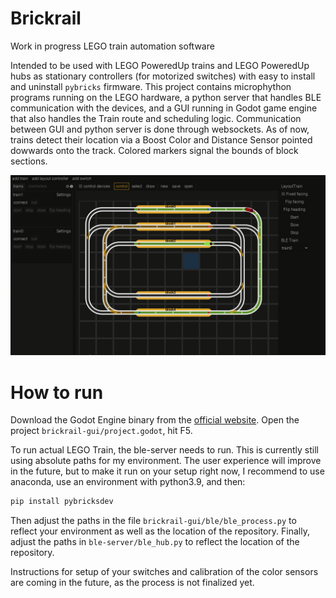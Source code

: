# Brickrail
Work in progress LEGO train automation software

Intended to be used with LEGO PoweredUp trains and LEGO PoweredUp hubs as stationary controllers (for motorized switches) with easy to install and uninstall `pybricks` firmware.
This project contains microphython programs running on the LEGO hardware, a python server that handles BLE communication with the devices, and a GUI running in Godot game engine that also handles the Train route and scheduling logic.
Communication between GUI and python server is done through websockets.
As of now, trains detect their location via a Boost Color and Distance Sensor pointed dowwards onto the track. Colored markers signal the bounds of block sections.

![GUI screenshot](screenshot2.PNG)

# How to run
Download the Godot Engine binary from the [official website](https://godotengine.org/download). Open the project `brickrail-gui/project.godot`, hit F5.

To run actual LEGO Train, the ble-server needs to run. This is currently still using absolute paths for my environment. The user experience will improve in the future, but to make it run on your setup right now, I recommend to use anaconda, use an environment with python3.9, and then:

```bash
pip install pybricksdev
```

Then adjust the paths in the file `brickrail-gui/ble/ble_process.py` to reflect your environment as well as the location of the repository.
Finally, adjust the paths in `ble-server/ble_hub.py` to reflect the location of the repository.

Instructions for setup of your switches and calibration of the color sensors are coming in the future, as the process is not finalized yet.
